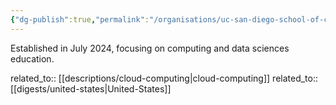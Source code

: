 ```yaml
---
{"dg-publish":true,"permalink":"/organisations/uc-san-diego-school-of-computing-information-and-data-sciences/","title":"UC San Diego School of Computing, Information and Data Sciences"}
---
```



Established in July 2024, focusing on computing and data sciences education.

related_to:: [[descriptions/cloud-computing\|cloud-computing]]
related_to:: [[digests/united-states\|United-States]]

